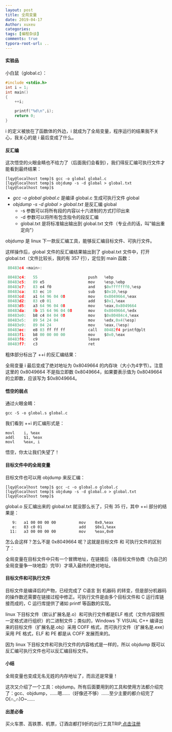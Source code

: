 ```yaml
---
layout: post
title: 全局变量
date: 2019-04-17
Author: xuxeu
categories: 
tags: [编程杂谈]
comments: true
typora-root-url: ..
---
```


#### 实验品

小白鼠（global.c）：


```c
#include <stdio.h>
int i = 1;
int main()
{
    ++i;

    printf("%d\n",i);
    return 0;
}
```

i 的定义被放在了函数体的外边，i 就成为了全局变量，程序运行的结果我不关心，我关心的是 i 最后变成了什么。

#### 反汇编

这次悟空的火眼金睛也不给力了（后面我们会看到），我们得反汇编可执行文件才能看到最终结果：

	[lqy@localhost temp]$ gcc -o global global.c
	[lqy@localhost temp]$ objdump -s -d global > global.txt
	[lqy@localhost temp]$ 

* *gcc -o global global.c* 是编译 global.c 生成可执行文件 global  
* *objdump -s -d global > global.txt* 是反汇编 global
  * -s 参数可以将所有段的内容以十六进制的方式打印出来
  * -d 参数可以将所有包含指令的段反汇编
  * global.txt 是将标准输出输出到 global.txt 文件（专业点的话，叫"输出重定向"）

objdump 是 linux 下一款反汇编工具，能够反汇编目标文件、可执行文件。

这样操作后，global 文件的反汇编结果输出到了 global.txt 文件中，打开 global.txt（文件比较长，我的有 357 行），定位到 main 函数：

```c
 80483c4 <main>:

 80483c4:	55                   	push   %ebp
 80483c5:	89 e5                	mov    %esp,%ebp
 80483c7:	83 e4 f0             	and    $0xfffffff0,%esp
 80483ca:	83 ec 10             	sub    $0x10,%esp
 80483cd:	a1 64 96 04 08       	mov    0x8049664,%eax
 80483d2:	83 c0 01             	add    $0x1,%eax
 80483d5:	a3 64 96 04 08       	mov    %eax,0x8049664
 80483da:	8b 15 64 96 04 08    	mov    0x8049664,%edx
 80483e0:	b8 c4 84 04 08       	mov    $0x80484c4,%eax
 80483e5:	89 54 24 04          	mov    %edx,0x4(%esp)
 80483e9:	89 04 24             	mov    %eax,(%esp)
 80483ec:	e8 03 ff ff ff       	call   80482f4 printf@plt
 80483f1:	b8 00 00 00 00       	mov    $0x0,%eax
 80483f6:	c9                   	leave
 80483f7:	c3                   	ret
```

粗体部分标出了 ++i 的反汇编结果：

全局变量 i 最后变成了绝对地址为 0x8049664 的内存块（大小为4字节）。注意这里的 0x8049664 不是指立即数 0x8049664，如果要表示值为 0x8049664 的立即数，应该写为 $0x8049664。

#### 悟空的弱点

通过火眼金睛：

	gcc -S -o global.s global.c

我们看到 ++i 的汇编形式是：

	movl	i, %eax
	addl	$1, %eax
	movl	%eax, i

悟空，你太让我们失望了！

#### 目标文件中的全局变量

目标文件也可以用 objdump 来反汇编：

	[lqy@localhost temp]$ gcc -c -o global.o global.c
	[lqy@localhost temp]$ objdump -s -d global.o > global.txt 
	[lqy@localhost temp]$ 

global.o 反汇编出来的 global.txt 就没那么长了，只有 35 行，其中 ++i 部分的结果是：

	   9:	a1 00 00 00 00       	mov    0x0,%eax
	   e:	83 c0 01             	add    $0x1,%eax
	  11:	a3 00 00 00 00       	mov    %eax,0x0

怎么会这样？怎么不是 0x8049664 呢？这就是目标文件 和 可执行文件的区别了：

全局变量在目标文件中只有一个冒牌地址，在链接后（各目标文件协商（为自己的全局变量争一块地盘）完毕）才填入最终的绝对地址。

#### 目标文件和可执行文件

目标文件是编译后的产物，已经完成了 C语言 到 机器码 的转变，但是部分机器码的操作数还需要在链接过程中修正。可执行文件是由多个目标文件和 C 运行库链接而成的，C 运行库提供了诸如 printf 等函数的实现。

linux 下目标文件（默认扩展名是.o）和可执行文件都是ELF 格式（文件内容按照一定格式进行组织）的二进制文件；类似的，Windows 下 VISUAL C++ 编译出来的目标文件（扩展名是.obj）采用 COFF 格式，而可执行文件（扩展名是.exe）采用 PE 格式，ELF 和 PE 都是从 COFF 发展而来的。

因为 linux 下目标文件和可执行文件的内容格式是一样的，所以 objdump 既可以反汇编可执行文件也可以反汇编目标文件。

#### 小结

全局变量也变成无名无姓的内存地址了，而且还是常量！

这次又介绍了一个工具：objdump。所有后面要用到的工具和使用方法都介绍完了：gcc、objdump，……嗯……（好像还不够）……至少主要的都介绍完了O(∩_∩)O~……

#### 出差必备

买火车票、高铁票、机票，订酒店都打9折的出行工具TRIP,[点击注册](https://h5.itrip.world/#/register/6tpd1Z)